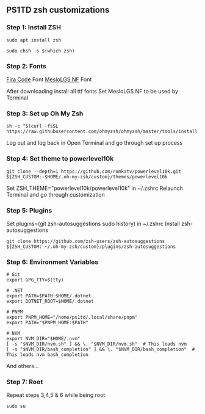 ## PS1TD zsh customizations

### Step 1: Install ZSH
```
sudo apt install zsh
```
```
sudo chsh -s $(which zsh)
```

### Step 2: Fonts
[Fira Code](https://github.com/tonsky/FiraCode) Font
[MesloLGS NF](https://github.com/romkatv/powerlevel10k#fonts) Font

After downloading install all ttf fonts
Set MesloLGS NF to be used by Terminal

### Step 3: Set up Oh My Zsh
```
sh -c "$(curl -fsSL https://raw.githubusercontent.com/ohmyzsh/ohmyzsh/master/tools/install.sh)"
```
Log out and log back in
Open Terminal and go through set up process

### Step 4: Set theme to powerlevel10k
```
git clone --depth=1 https://github.com/romkatv/powerlevel10k.git ${ZSH_CUSTOM:-$HOME/.oh-my-zsh/custom}/themes/powerlevel10k
```
Set ZSH_THEME="powerlevel10k/powerlevel10k" in ~/.zshrc
Relaunch Terminal and go through customization

### Step 5: Plugins
Set plugins=(git zsh-autosuggestions sudo history) in ~/.zshrc
Install zsh-autosuggestions
```
git clone https://github.com/zsh-users/zsh-autosuggestions ${ZSH_CUSTOM:-~/.oh-my-zsh/custom}/plugins/zsh-autosuggestions
```

### Step 6: Environment Variables
```
# Git
export GPG_TTY=$(tty)

# .NET
export PATH=$PATH:$HOME/.dotnet
export DOTNET_ROOT=$HOME/.dotnet

# PNPM
export PNPM_HOME="/home/ps1td/.local/share/pnpm"
export PATH="$PNPM_HOME:$PATH"

# NVM
export NVM_DIR="$HOME/.nvm"
[ -s "$NVM_DIR/nvm.sh" ] && \. "$NVM_DIR/nvm.sh"  # This loads nvm
[ -s "$NVM_DIR/bash_completion" ] && \. "$NVM_DIR/bash_completion"  # This loads nvm bash_completion
```
And others...

### Step 7: Root
Repeat steps 3,4,5 & 6 while being root
```
sudo su
```

